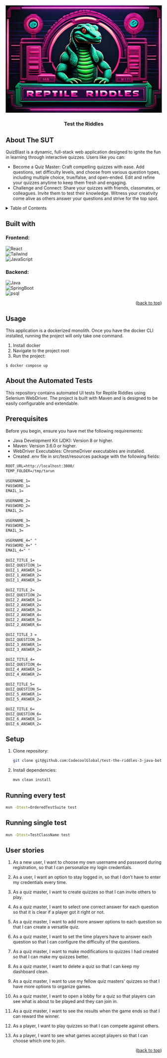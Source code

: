 <br />
<div align="center">
  <a href="https://github.com/CodecoolGlobal/el-proyecte-grande-sprint-1-java-Tomocza">
    <img src="https://raw.githubusercontent.com/CodecoolGlobal/el-proyecte-grande-sprint-1-java-Tomocza/development/frontend/src/assets/images/logo_big.png" alt="Logo">
  </a>
</div>
<h3 align="center">Test the Riddles</h3>
<p align="left"></p>

## About The SUT

QuizBlast is a dynamic, full-stack web application designed to ignite the fun in learning through interactive quizzes. Users like you can:

- Become a Quiz Master: Craft compelling quizzes with ease. Add questions, set difficulty levels, and choose from various question types, including multiple choice, true/false, and open-ended. Edit and refine your quizzes anytime to keep them fresh and engaging.
- Challenge and Connect: Share your quizzes with friends, classmates, or colleagues. Invite them to test their knowledge. Witness your creativity come alive as others answer your questions and strive for the top spot.

<!-- TABLE OF CONTENTS -->
<details>
  <summary>Table of Contents</summary>
  <ol>
    <li>
      <a href="#about-the-project">About The Project</a>
      <ul>
        <li><a href="#built-with">Built With</a></li>
      </ul>
    </li>
    <li>
      <a href="#getting-started">Getting Started</a>
      <ul>
        <li><a href="#installation">Installation</a></li>
      </ul>
    </li>
  </ol>
</details>



<!-- ABOUT THE PROJECT -->


## Built with

### Frontend:

![React] <br/> ![Tailwind] <br/> ![JavaScript] <br/>

### Backend: <br/>

![Java] <br/> ![SpringBoot]<br/> ![psql]

<p align="right">(<a href="#about-the-project">back to top</a>)</p>


## Usage

This application is a dockerized monolith.
Once you have the docker CLI installed, running the project will only take one command.

1. Install docker
2. Navigate to the project root
3. Run the project:
```shell
$ docker compose up
```

## About the Automated Tests

This repository contains automated UI tests for Reptile Riddles using Selenium WebDriver. The project is built with Maven and is designed to be easily configurable and extendable.

## Prerequisites

Before you begin, ensure you have met the following requirements:

- Java Development Kit (JDK): Version 8 or higher.
- Maven: Version 3.6.0 or higher.
- WebDriver Executables: ChromeDriver executables are installed.
- Created .env file in src/test/resources package with the following fields:
```
ROOT_URL=http://localhost:3000/
TEMP_FOLDER=/tmp/tarun

USERNAME_1=
PASSWORD_1=
EMAIL_1=

USERNAME_2=
PASSWORD_2=
EMAIL_2=

USERNAME_3=
PASSWORD_3=
EMAIL_3=

USERNAME_4=" "
PASSWORD_4=" "
EMAIL_4=" "

QUIZ_TITLE_1=
QUIZ_QUESTION_1=
QUIZ_1_ANSWER_1=
QUIZ_1_ANSWER_2=
QUIZ_1_ANSWER_3=

QUIZ_TITLE_2=
QUIZ_QUESTION_2=
QUIZ_2_ANSWER_1=
QUIZ_2_ANSWER_2=
QUIZ_2_ANSWER_3=
QUIZ_2_ANSWER_4=
QUIZ_2_ANSWER_5=
QUIZ_2_ANSWER_6=

QUIZ_TITLE_3 =
QUIZ_QUESTION_3=
QUIZ_3_ANSWER_1=
QUIZ_3_ANSWER_2=

QUIZ_TITLE_4=
QUIZ_QUESTION_4=
QUIZ_4_ANSWER_1=
QUIZ_4_ANSWER_2=

QUIZ_TITLE_5=
QUIZ_QUESTION_5=
QUIZ_5_ANSWER_1=
QUIZ_5_ANSWER_2=

QUIZ_TITLE_6=
QUIZ_QUESTION_6=
QUIZ_6_ANSWER_1=
QUIZ_6_ANSWER_2=    
```


## Setup

1. Clone repository:
    ```bash 
    git clone git@github.com:CodecoolGlobal/test-the-riddles-3-java-bothbartos.git
    ```
2. Install dependencies:
    ```bash
    mvn clean install
    ```

## Running every test
 
```bash
mvn -Dtest=OrderedTestSuite test
```

## Running single test
```bash
mvn -Dtest=TestClassName test
```





## User stories

1. As a new user, I want to choose my own username and password during registration, so that I can personalize my login credentials.
2. As a user, I want an option to stay logged in, so that I don’t have to enter my credentials every time.

3. As a quiz master, I want to create quizzes so that I can invite others to play.
4. As a quiz master, I want to select one correct answer for each question so that it is clear if a player got it right or not.
5. As a quiz master, I want to add more answer options to each question so that I can create a versatile quiz.
6. As a quiz master, I want to set the time players have to answer each question so that I can configure the difficulty of the questions.
7. As a quiz master, I want to make modifications to quizzes I had created so that I can make my quizzes better.
8. As a quiz master, I want to delete a quiz so that I can keep my dashboard clean.
9. As a quiz master, I want to use my fellow quiz masters' quizzes so that I have more options to organize games.
10. As a quiz master, I want to open a lobby for a quiz so that players can see what is about to be played and they can join in.
11. As a quiz master, I want to see the results when the game ends so that I can reward the winner.

12. As a player, I want to play quizzes so that I can compete against others.
13. As a player, I want to see what games accept players so that I can choose which one to join.

<p align="right">(<a href="#about-the-project">back to top</a>)</p>



<!-- MARKDOWN LINKS & IMAGES -->
<!-- https://www.markdownguide.org/basic-syntax/#reference-style-links -->

[Tailwind]: https://img.shields.io/badge/Tailwind-000000?style=for-the-badge&logo=TailwindCSS

[JavaScript]: https://img.shields.io/badge/JavaScript-000000?style=for-the-badge&logo=JavaScript

[React]: https://img.shields.io/badge/React-000000?style=for-the-badge&logo=React

[Java]: https://img.shields.io/badge/Java-000000?style=for-the-badge&logo=openjdk

[SpringBoot]: https://img.shields.io/badge/SpringBoot-000000?style=for-the-badge&logo=SpringBoot

[psql]: https://img.shields.io/badge/postgresql-000000?style=for-the-badge&logo=postgresql

[Github Pages]: https://img.shields.io/badge/github-121013?style=for-the-badge&logo=github&logoColor=white

[Gmail]: https://img.shields.io/badge/Gmail-D14836?style=for-the-badge&logo=gmail&logoColor=white

[LinkedIn]: https://img.shields.io/badge/LinkedIn-0077B5?style=for-the-badge&logo=linkedin&logoColor=white